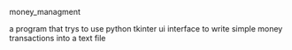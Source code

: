 money_managment

a program that trys to use python tkinter ui interface to write simple money transactions into a text file
